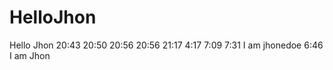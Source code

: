 HelloJhon
=========

Hello Jhon
20:43
20:50
20:56
20:56
21:17
4:17
7:09
7:31
I am jhonedoe
6:46 I am Jhon
